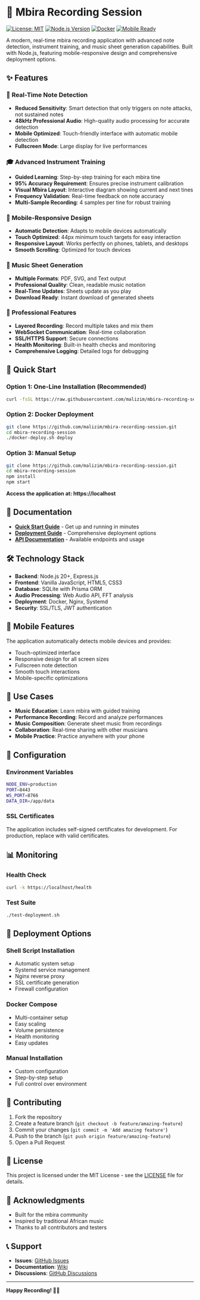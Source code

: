 # 🎵 Mbira Recording Session

[![License: MIT](https://img.shields.io/badge/License-MIT-yellow.svg)](https://opensource.org/licenses/MIT)
[![Node.js Version](https://img.shields.io/badge/node-%3E%3D20.0.0-brightgreen)](https://nodejs.org/)
[![Docker](https://img.shields.io/badge/docker-%230db7ed.svg?style=flat&logo=docker&logoColor=white)](https://www.docker.com/)
[![Mobile Ready](https://img.shields.io/badge/mobile-ready-green.svg)](https://github.com/malizim/mbira-recording-session)

A modern, real-time mbira recording application with advanced note detection, instrument training, and music sheet generation capabilities. Built with Node.js, featuring mobile-responsive design and comprehensive deployment options.

## ✨ Features

### 🎼 **Real-Time Note Detection**
- **Reduced Sensitivity**: Smart detection that only triggers on note attacks, not sustained notes
- **48kHz Professional Audio**: High-quality audio processing for accurate detection
- **Mobile Optimized**: Touch-friendly interface with automatic mobile detection
- **Fullscreen Mode**: Large display for live performances

### 🎓 **Advanced Instrument Training**
- **Guided Learning**: Step-by-step training for each mbira tine
- **95% Accuracy Requirement**: Ensures precise instrument calibration
- **Visual Mbira Layout**: Interactive diagram showing current and next tines
- **Frequency Validation**: Real-time feedback on note accuracy
- **Multi-Sample Recording**: 4 samples per tine for robust training

### 📱 **Mobile-Responsive Design**
- **Automatic Detection**: Adapts to mobile devices automatically
- **Touch Optimized**: 44px minimum touch targets for easy interaction
- **Responsive Layout**: Works perfectly on phones, tablets, and desktops
- **Smooth Scrolling**: Optimized for touch devices

### 🎵 **Music Sheet Generation**
- **Multiple Formats**: PDF, SVG, and Text output
- **Professional Quality**: Clean, readable music notation
- **Real-Time Updates**: Sheets update as you play
- **Download Ready**: Instant download of generated sheets

### 🔧 **Professional Features**
- **Layered Recording**: Record multiple takes and mix them
- **WebSocket Communication**: Real-time collaboration
- **SSL/HTTPS Support**: Secure connections
- **Health Monitoring**: Built-in health checks and monitoring
- **Comprehensive Logging**: Detailed logs for debugging

## 🚀 Quick Start

### Option 1: One-Line Installation (Recommended)
```bash
curl -fsSL https://raw.githubusercontent.com/malizim/mbira-recording-session/main/install.sh | sudo bash
```

### Option 2: Docker Deployment
```bash
git clone https://github.com/malizim/mbira-recording-session.git
cd mbira-recording-session
./docker-deploy.sh deploy
```

### Option 3: Manual Setup
```bash
git clone https://github.com/malizim/mbira-recording-session.git
cd mbira-recording-session
npm install
npm start
```

**Access the application at: https://localhost**

## 📖 Documentation

- **[Quick Start Guide](QUICKSTART.md)** - Get up and running in minutes
- **[Deployment Guide](DEPLOYMENT.md)** - Comprehensive deployment options
- **[API Documentation](#api-reference)** - Available endpoints and usage

## 🛠️ Technology Stack

- **Backend**: Node.js 20+, Express.js
- **Frontend**: Vanilla JavaScript, HTML5, CSS3
- **Database**: SQLite with Prisma ORM
- **Audio Processing**: Web Audio API, FFT analysis
- **Deployment**: Docker, Nginx, Systemd
- **Security**: SSL/TLS, JWT authentication

## 📱 Mobile Features

The application automatically detects mobile devices and provides:
- Touch-optimized interface
- Responsive design for all screen sizes
- Fullscreen note detection
- Smooth touch interactions
- Mobile-specific optimizations

## 🎯 Use Cases

- **Music Education**: Learn mbira with guided training
- **Performance Recording**: Record and analyze performances
- **Music Composition**: Generate sheet music from recordings
- **Collaboration**: Real-time sharing with other musicians
- **Mobile Practice**: Practice anywhere with your phone

## 🔧 Configuration

### Environment Variables
```bash
NODE_ENV=production
PORT=8443
WS_PORT=8766
DATA_DIR=/app/data
```

### SSL Certificates
The application includes self-signed certificates for development. For production, replace with valid certificates.

## 📊 Monitoring

### Health Check
```bash
curl -k https://localhost/health
```

### Test Suite
```bash
./test-deployment.sh
```

## 🚀 Deployment Options

### Shell Script Installation
- Automatic system setup
- Systemd service management
- Nginx reverse proxy
- SSL certificate generation
- Firewall configuration

### Docker Compose
- Multi-container setup
- Easy scaling
- Volume persistence
- Health monitoring
- Easy updates

### Manual Installation
- Custom configuration
- Step-by-step setup
- Full control over environment

## 🤝 Contributing

1. Fork the repository
2. Create a feature branch (`git checkout -b feature/amazing-feature`)
3. Commit your changes (`git commit -m 'Add amazing feature'`)
4. Push to the branch (`git push origin feature/amazing-feature`)
5. Open a Pull Request

## 📝 License

This project is licensed under the MIT License - see the [LICENSE](LICENSE) file for details.

## 🙏 Acknowledgments

- Built for the mbira community
- Inspired by traditional African music
- Thanks to all contributors and testers

## 📞 Support

- **Issues**: [GitHub Issues](https://github.com/malizim/mbira-recording-session/issues)
- **Documentation**: [Wiki](https://github.com/malizim/mbira-recording-session/wiki)
- **Discussions**: [GitHub Discussions](https://github.com/malizim/mbira-recording-session/discussions)

---

**Happy Recording! 🎵✨**
